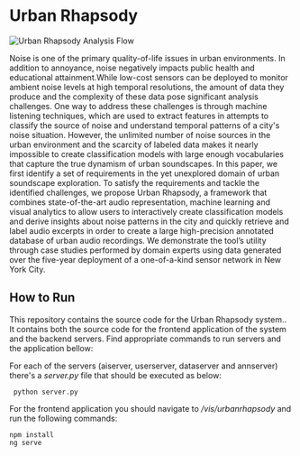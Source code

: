 # Urban Rhapsody

![Urban Rhapsody Analysis Flow](https://github.com/VIDA-NYU/Urban-Rhapsody/blob/main/teaser1.png)

Noise is one of the primary quality-of-life issues in urban environments. In addition to annoyance, noise negatively impacts public health and educational attainment.While low-cost sensors can be deployed to monitor ambient noise levels at high temporal resolutions, the amount of data they produce and the complexity of these data pose significant analysis challenges. One way to address these challenges is through machine listening techniques, which are used to extract features in attempts to classify the source of noise and understand temporal patterns of a city's noise situation. However, the unlimited number of noise sources in the urban environment and the scarcity of labeled data makes it nearly impossible to create classification models with large enough vocabularies that capture the true dynamism of urban soundscapes. In this paper, we first identify a set of requirements in the yet unexplored domain of urban soundscape exploration. To satisfy the requirements and tackle the identified challenges, we propose Urban Rhapsody, a framework that combines state-of-the-art audio representation, machine learning and visual analytics to allow users to interactively create classification models and derive insights about noise patterns in the city and quickly retrieve and label audio excerpts in order to create a large high-precision annotated database of urban audio recordings. We demonstrate the tool’s utility through case studies performed by domain experts using data generated over the five-year deployment of a one-of-a-kind sensor network in New York City.


## How to Run

This repository contains the source code for the Urban Rhapsody system.. It contains both the source code for the frontend application of the system and the backend servers. Find appropriate commands to run servers and the application bellow:


For each of the servers (aiserver, userserver, dataserver and annserver) there's a *server.py* file that should be executed as below:

``` python server.py```

For the frontend application you should navigate to */vis/urbanrhapsody* and run the following commands:

```
npm install
ng serve
```
